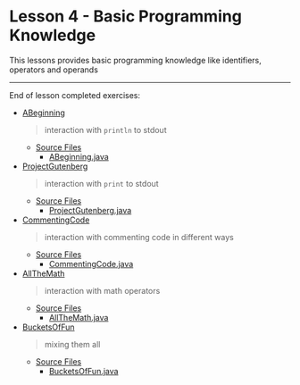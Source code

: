 # Lesson 4 - Basic Programming Knowledge

This lessons provides basic programming knowledge like identifiers, operators and operands

---

End of lesson completed exercises:

- [ABeginning][1]
  > interaction with `println` to stdout
  - [Source Files][2]
    - [ABeginning.java][3]
- [ProjectGutenberg][project_gutenberg]
  > interaction with `print` to stdout
  - [Source Files][project_gutenberg_sf]
    - [ProjectGutenberg.java][project_gutenberg_java]
- [CommentingCode][commenting_code]
  > interaction with commenting code in different ways
  - [Source Files][commenting_code_sf]
    - [CommentingCode.java][commenting_code_java]
- [AllTheMath][all_the_math]
  > interaction with math operators
  - [Source Files][all_the_math_sf]
    - [AllTheMath.java][all_the_math_java]
- [BucketsOfFun][buckets_of_fun]
  > mixing them all
  - [Source Files][buckets_of_fun_sf]
    - [BucketsOfFun.java][buckets_of_fun_java]

[1]: ./ABeginning
[2]: ./ABeginning/src/main/java/com/dotts/abeginning
[3]: ./ABeginning/src/main/java/com/dotts/abeginning/ABeginning.java
[project_gutenberg]: ./ProjectGutenberg
[project_gutenberg_sf]: ./ProjectGutenberg/src/main/java/com/dotts/projectgutenberg
[project_gutenberg_java]: ./ProjectGutenberg/src/main/java/com/dotts/projectgutenberg/ProjectGutenberg.java
[commenting_code]: ./CommentingCode
[commenting_code_sf]: ./CommentingCode/src/main/java/com/dotts/commentingcode
[commenting_code_java]: ./CommentingCode/src/main/java/com/dotts/commentingcode/CommentingCode.java
[all_the_math]: ./AllTheMath
[all_the_math_sf]: ./AllTheMath/src/main/java/com/dotts/allthemath
[all_the_math_java]: ./AllTheMath/src/main/java/com/dotts/allthemath/AllTheMath.java
[buckets_of_fun]: ./BucketsOfFun
[buckets_of_fun_sf]: ./BucketsOfFun/src/main/java/com/dotts/bucketsoffun
[buckets_of_fun_java]: ./BucketsOfFun/src/main/java/com/dotts/bucketsoffun/BucketsOfFun.java
